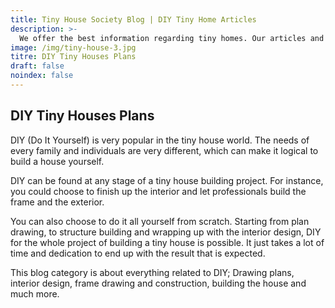 ```yaml
---
title: Tiny House Society Blog | DIY Tiny Home Articles
description: >-
  We offer the best information regarding tiny homes. Our articles and plans are easy to understand for DIY constructors.
image: /img/tiny-house-3.jpg
titre: DIY Tiny Houses Plans
draft: false
noindex: false
---
```

## DIY Tiny Houses Plans

<!-- split -->
DIY (Do It Yourself) is very popular in the tiny house world. The needs of every family and individuals are very different, which can make it logical to build a house yourself. 

DIY can be found at any stage of a tiny house building project. For instance, you could choose to finish up the interior and let professionals build the frame and the exterior. 

<!-- split -->
You can also choose to do it all yourself from scratch. Starting from plan drawing, to structure building and wrapping up with the interior design, DIY for the whole project of building a tiny house is possible. It just takes a lot of time and dedication to end up with the result that is expected. 

This blog category is about everything related to DIY; Drawing plans, interior design, frame drawing and construction, building the house and much more.
